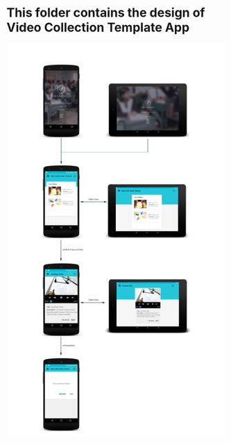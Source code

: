 # This folder contains the design of Video Collection Template App
![Video Collection App Flow](complete_App.png "Video Collection App Flow")
